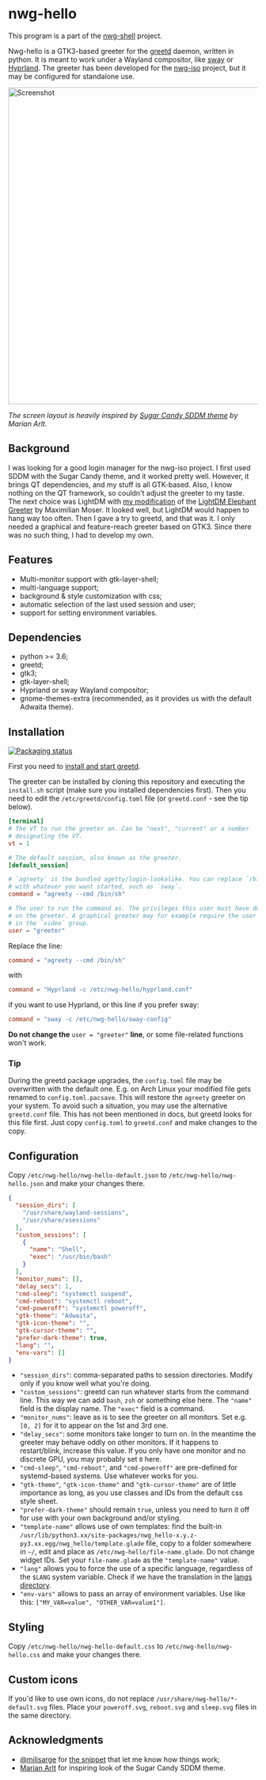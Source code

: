 # nwg-hello

This program is a part of the [nwg-shell](https://nwg-piotr.github.io/nwg-shell) project.

Nwg-hello is a GTK3-based greeter for the [greetd](https://git.sr.ht/~kennylevinsen/greetd) daemon, written in python.
It is meant to work under a Wayland compositor, like [sway](https://swaywm.org) or [Hyprland](https://hyprland.org). 
The greeter has been developed for the [nwg-iso](https://github.com/nwg-piotr/nwg-iso) project, but it may be configured
for standalone use.

<img src="https://github.com/nwg-piotr/nwg-hello/assets/20579136/8a817bdf-a7a0-4790-be38-9306452ee120" width=640 alt="Screenshot"><br>

_The screen layout is heavily inspired by [Sugar Candy SDDM theme](https://framagit.org/MarianArlt/sddm-sugar-candy) 
by Marian Arlt._

## Background

I was looking for a good login manager for the nwg-iso project. I first used SDDM with the Sugar Candy theme, and it
worked pretty well. However, it brings QT dependencies, and my stuff is all GTK-based. Also, I know nothing on the QT
framework, so couldn't adjust the greeter to my taste. The next choice was LightDM with [my modification](https://github.com/nwg-piotr/lightdm-nwg-greeter)
of the [LightDM Elephant Greeter](https://github.com/max-moser/lightdm-elephant-greeter) by Maximilian Moser. It looked
well, but LightDM would happen to hang way too often. Then I gave a try to greetd, and that was it. I only needed 
a graphical and feature-reach greeter based on GTK3. Since there was no such thing, I had to develop my own.

## Features

- Multi-monitor support with gtk-layer-shell;
- multi-language support;
- background & style customization with css;
- automatic selection of the last used session and user;
- support for setting environment variables.

## Dependencies

- python >= 3.6;
- greetd;
- gtk3;
- gtk-layer-shell;
- Hyprland or sway Wayland compositor;
- gnome-themes-extra (recommended, as it provides us with the default Adwaita theme).

## Installation

[![Packaging status](https://repology.org/badge/vertical-allrepos/nwg-hello.svg)](https://repology.org/project/nwg-hello/versions)

First you need to [install and start greetd](https://wiki.archlinux.org/title/Greetd#Installation).

The greeter can be installed by cloning this repository and executing the `install.sh` script (make sure you installed
dependencies first). Then you need to edit the `/etc/greetd/config.toml` file (or `greetd.conf` - see the tip below).

```toml
[terminal]
# The VT to run the greeter on. Can be "next", "current" or a number
# designating the VT.
vt = 1

# The default session, also known as the greeter.
[default_session]

# `agreety` is the bundled agetty/login-lookalike. You can replace `/bin/sh`
# with whatever you want started, such as `sway`.
command = "agreety --cmd /bin/sh"

# The user to run the command as. The privileges this user must have depends
# on the greeter. A graphical greeter may for example require the user to be
# in the `video` group.
user = "greeter"
```

Replace the line:

```toml
command = "agreety --cmd /bin/sh"
```

with

```toml
command = "Hyprland -c /etc/nwg-hello/hyprland.conf"
```

if you want to use Hyprland, or this line if you prefer sway:

```toml
command = "sway -c /etc/nwg-hello/sway-config"
```

__Do not change the__ `user = "greeter"` __line__, or some file-related functions won't work.  

### Tip

During the greetd package upgrades, the `config.toml` file may be overwritten with the default one. E.g. on Arch Linux
your modified file gets renamed to `config.toml.pacsave`. This will restore the `agreety` greeter on your system.
To avoid such a situation, you may use the alternative `greetd.conf` file. This has not been mentioned in docs, 
but greetd looks for this file first. Just copy `config.toml` to `greetd.conf` and make changes to the copy.

## Configuration

Copy `/etc/nwg-hello/nwg-hello-default.json` to `/etc/nwg-hello/nwg-hello.json` and make your changes there.

```json
{
  "session_dirs": [
    "/usr/share/wayland-sessions",
    "/usr/share/xsessions"
  ],
  "custom_sessions": [
    {
      "name": "Shell",
      "exec": "/usr/bin/bash"
    }
  ],
  "monitor_nums": [],
  "delay_secs": 1,
  "cmd-sleep": "systemctl suspend",
  "cmd-reboot": "systemctl reboot",
  "cmd-poweroff": "systemctl poweroff",
  "gtk-theme": "Adwaita",
  "gtk-icon-theme": "",
  "gtk-cursor-theme": "",
  "prefer-dark-theme": true,
  "lang": "",
  "env-vars": []
}
```

- `"session_dirs"`: comma-separated paths to session directories. Modify only if you know well what you're doing.
- `"custom_sessions"`: greetd can run whatever starts from the command line. This way we can add `bash`, `zsh` or something else here. The `"name"` field is the display name. The `"exec"` field is a command.
- `"monitor_nums"`: leave as is to see the greeter on all monitors. Set e.g. `[0, 2]` for it to appear on the 1st and 3rd one.
- `"delay_secs"`: some monitors take longer to turn on. In the meantime the greeter may behave oddly on other monitors. If it happens to restart/blink, increase this value. If you only have one monitor and no discrete GPU, you may probably set `0` here.
- `"cmd-sleep"`, `"cmd-reboot"`, and `"cmd-poweroff"` are pre-defined for systemd-based systems. Use whatever works for you.
- `"gtk-theme"`, `"gtk-icon-theme"` and `"gtk-cursor-theme"` are of little importance as long, as you use classes and IDs from the default css style sheet.
- `"prefer-dark-theme"` should remain `true`, unless you need to turn it off for use with your own background and/or styling.
- `"template-name"` allows use of own templates: find the built-in `/usr/lib/python3.xx/site-packages/nwg_hello-x.y.z-py3.xx.egg/nwg_hello/template.glade` file, copy to a folder somewhere in `~/`, edit and place as `/etc/nwg-hello/file-name.glade`. Do not change widget IDs. Set your `file-name.glade` as the `"template-name"` value.
- `"lang"` allows you to force the use of a specific language, regardless of the `$LANG` system variable. Check if we have the translation in the [langs directory](https://github.com/nwg-piotr/nwg-hello/tree/main/nwg_hello/langs).
- `"env-vars"` allows to pass an array of environment variables. Use like this: `["MY_VAR=value", "OTHER_VAR=value1"]`.

## Styling

Copy `/etc/nwg-hello/nwg-hello-default.css` to `/etc/nwg-hello/nwg-hello.css` and make your changes there.

## Custom icons

If you'd like to use own icons, do not replace `/usr/share/nwg-hello/*-default.svg` files. Place your `poweroff.svg`, 
`reboot.svg` and `sleep.svg` files in the same directory.

## Acknowledgments

- [@milisarge](https://gist.github.com/milisarge) for [the snippet](https://gist.github.com/milisarge/d169756e316e185572605699e73ed3ae) that let me know how things work;
- [Marian Arlt](https://framagit.org/MarianArlt) for inspiring look of the Sugar Candy SDDM theme.
